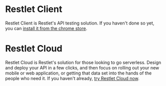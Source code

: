 # Restlet Client

Restlet Client is Restlet's API testing solution. If you haven't done so yet, you can <a href="https://chrome.google.com/webstore/detail/dhc-restlet-client/aejoelaoggembcahagimdiliamlcdmfm">install it from the chrome store</a>.

# Restlet Cloud

Restlet Cloud is Restlet's solution for those looking to go serverless. Design and deploy your API in a few clicks, and then focus on rolling out your new mobile or web application, or getting that data set into the hands of the people who need it. If you haven't already, <a href="https://cloud.restlet.com/">try Restlet Cloud now</a>.
